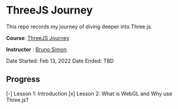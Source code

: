 # ThreeJS Journey

This repo records my journey of diving deeper into Three.js.

**Course**: [ThreeJS Journey](https://threejs-journey.com/)

**Instructor** : [Bruno Simon](https://bruno-simon.com/)

Date Started: Feb 13, 2022
Date Ended: TBD

## Progress

[-] Lesson 1: Introduction
[x] Lesson 2: What is WebGL and Why use Three.js?
